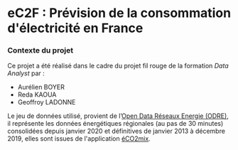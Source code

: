 # eC2F : Prévision de la consommation d'électricité en France

### Contexte du projet

Ce projet a été réalisé dans le cadre du projet fil rouge de la formation *Data Analyst* par :
* Aurélien BOYER
* Reda KAOUA
* Geoffroy LADONNE

Le jeu de données utilisé, provient de l’[Open Data Réseaux Energie (ODRE)](https://opendata.reseaux-energies.fr/explore/dataset/eco2mix-regional-cons-def/export/?disjunctive.libelle_region&disjunctive.nature&sort=-date_heure), il représente les données énergétiques régionales (au pas de 30 minutes) consolidées depuis janvier 2020 et définitives de janvier 2013 à décembre 2019, elles sont issues de l'application [éCO2mix](https://www.rte-france.com/eco2mix).
